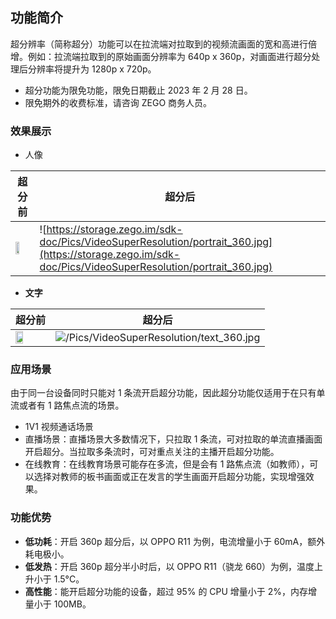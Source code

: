 ## 功能简介

超分辨率（简称超分）功能可以在拉流端对拉取到的视频流画面的宽和高进行倍增。例如：拉流端拉取到的原始画面分辨率为 640p x 360p，对画面进行超分处理后分辨率将提升为 1280p x 720p。

<div class = "mk-warning">

- 超分功能为限免功能，限免日期截止 2023 年 2 月 28 日。
- 限免期外的收费标准，请咨询 ZEGO 商务人员。

</div>

### 效果展示

- 人像

|超分前|超分后|
|-|-|
|<img src="https://storage.zego.im/sdk-doc/Pics/VideoSuperResolution/portrait_720.jpg" width="50%">| ![https://storage.zego.im/sdk-doc/Pics/VideoSuperResolution/portrait_360.jpg](https://storage.zego.im/sdk-doc/Pics/VideoSuperResolution/portrait_360.jpg)|




- **文字**

|超分前|超分后|
|-|-|
|<img src="https://storage.zego.im/sdk-doc/Pics/VideoSuperResolution/text_720.jpg" width=50% >| ![/Pics/VideoSuperResolution/text_360.jpg](https://storage.zego.im/sdk-doc/Pics/VideoSuperResolution/text_360.jpg)|



### 应用场景


<div class="mk-warning">

由于同一台设备同时只能对 1 条流开启超分功能，因此超分功能仅适用于在只有单流或者有 1 路焦点流的场景。  
</div>


- 1V1 视频通话场景
- 直播场景：直播场景大多数情况下，只拉取 1 条流，可对拉取的单流直播画面开启超分。当拉取多条流时，可对重点关注的主播开启超分功能。
- 在线教育：在线教育场景可能存在多流，但是会有 1 路焦点流（如教师），可以选择对教师的板书画面或正在发言的学生画面开启超分功能，实现增强效果。

### 功能优势

- **低功耗**：开启 360p 超分后，以 OPPO R11 为例，电流增量小于 60mA，额外耗电极小。
- **低发热**：开启 360p 超分半小时后，以 OPPO R11（骁龙 660）为例，温度上升小于 1.5°C。
- **高性能**：能开启超分功能的设备，超过 95% 的 CPU 增量小于 2%，内存增量小于 100MB。

